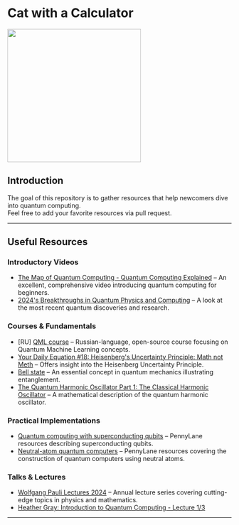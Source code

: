 # Cat with a Calculator

<img src="https://github.com/user-attachments/assets/e0d1b8eb-021e-45d1-88bf-f73a949db0e9" width="300">

## Introduction

The goal of this repository is to gather resources that help newcomers dive into quantum computing.  
Feel free to add your favorite resources via pull request.

---

## Useful Resources

### Introductory Videos
- [The Map of Quantum Computing - Quantum Computing Explained](https://www.youtube.com/watch?v=-UlxHPIEVqA&t=956s) – An excellent, comprehensive video introducing quantum computing for beginners.
- [2024's Breakthroughs in Quantum Physics and Computing](https://www.youtube.com/watch?v=G0E-SwtfH7s) – A look at the most recent quantum discoveries and research.

### Courses & Fundamentals
- [RU] [QML course](https://quantum-ods.github.io/qmlcourse/book/index.html) – Russian-language, open-source course focusing on Quantum Machine Learning concepts.
- [Your Daily Equation #18: Heisenberg's Uncertainty Principle: Math not Meth](https://www.youtube.com/watch?v=DAtH4VwuFcc) – Offers insight into the Heisenberg Uncertainty Principle.
- [Bell state](https://en.wikipedia.org/wiki/Bell_state) – An essential concept in quantum mechanics illustrating entanglement.
- [The Quantum Harmonic Oscillator Part 1: The Classical Harmonic Oscillator](https://www.youtube.com/watch?v=yG_Ot9rsNaw) – A mathematical description of the quantum harmonic oscillator.

### Practical Implementations
- [Quantum computing with superconducting qubits](https://pennylane.ai/qml/demos/tutorial_sc_qubits) – PennyLane resources describing superconducting qubits.
- [Neutral-atom quantum computers](https://pennylane.ai/qml/demos/tutorial_neutral_atoms) – PennyLane resources covering the construction of quantum computers using neutral atoms.

### Talks & Lectures
- [Wolfgang Pauli Lectures 2024](https://video.ethz.ch/speakers/pauli/2024/47951dc3-59c0-479d-84d4-c472c68a02f5.html) – Annual lecture series covering cutting-edge topics in physics and mathematics.
- [Heather Gray: Introduction to Quantum Computing - Lecture 1/3](https://www.youtube.com/watch?v=DESRI63E9UI&t=3531s&ab_channel=CERNLectures)

---
